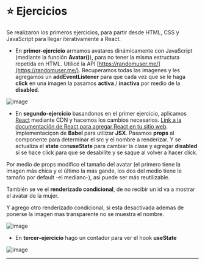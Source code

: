 # :star: Ejercicios

Se realizaron los primeros ejercicios, para partir desde HTML, CSS y JavaScript para llegar iterativamente a React.

- En **primer-ejercicio** armamos avatares dinámicamente con JavaScript (mediante la función **Avatar()**), para no tener la misma estructura repetida en HTML. Utilicé la API [https://randomuser.me/](https://randomuser.me/). Recuperamos todas las imagenes y les agregamos un **addEventListener** para que cada vez que se le haga **click** en una imagen la pasamos **activa** / **inactiva** por medio de la **disabled**.

![image](https://user-images.githubusercontent.com/72580574/207409319-2d735751-cc3c-49cd-91e3-93031c2e4261.png)

- En **segundo-ejercicio** basandonos en el primer ejercicio, aplicamos [React](https://reactjs.org/) mediante CDN y hacemos los cambios necesarios. [Link a la documentación de React para agregar React en tu sitio web](https://reactjs.org/docs/add-react-to-a-website.html). Implementaciçon de **Babel** para utilizar **JSX**. Pasamos **props** al componente para determinar el src y el nombre a renderizar. Y se actualiza el **state** con**useState** para cambiar la clase y agregar **disabled** si se hace click para que se desabilite y se saque al volver a hacer click.

Por medio de props modifico el tamaño del avatar (el primero tiene la imagen más chica y el último la más gande, los dos del medio tiene le tamaño por default -el mediano-), asi puede ser más reutilizable.

También se ve el **renderizado condicional**, de no recibir un id va a mostrar el avatar de la mujer.

Y agrego otro renderizado condicional, si esta desactivada ademas de ponerse la imagen mas transparente no se muestra el nombre.

![image](https://user-images.githubusercontent.com/72580574/207450238-86e50f0c-bd77-4ebf-b08f-105d7d75c1cf.png)


- En **tercer-ejercicio** hago un contador para ver el hook **useState**

![image](https://user-images.githubusercontent.com/72580574/207459194-fd9e3f82-76be-415f-bdbc-549383088ec5.png)


---
